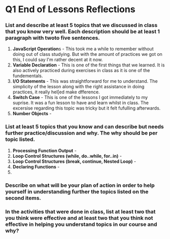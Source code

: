 # Q1 End of Lessons Reflections
### List and describe at least 5 topics that we discussed in class that you know very well. Each description should be at least 1 paragraph with twoto five sentences.
1. **JavaScript Operation**s - This took me a while to remember without doing out of class studying. But with the amount of practices we got on this, I could say I'm rather decent at it now. 
2. **Variable Declaration** - This is one of the first things that we learned. It is also actively practiced during exercises in class as it is one of the fundementals.
3. **I/O Statements** - This was straightforward for me to understand. The simplicity of the lesson along with the right assistance in doing practices, it really hel[ed make  dfference.
4. **Switch Case** - This is one of the lessons I got immediately to my suprise. It was a fun lesson to have and learn whilst in class. The excersise regarding this topic was tricky but it felt fufulling afterwards.
5. **Number Objects** - 
### List at least 5 topics that you know and can describe but needs further practice/discussion and why.  The why should be per topic listed.  
1. **Processing Function Output** - 
2. **Loop Control Structures (while, do..while, for..in)** - 
3. **Loop Control Structures (break, continue, Nested Loop)** - 
4. **Declaring Functions** - 
5. 
### Describe on what will be your plan of action in order to help yourself in understanding further the topics listed on the second items.
### In the activities that were done in class, list at least two that you think were effective and at least two that you think not effective in helping you understand topics in our course and why?
